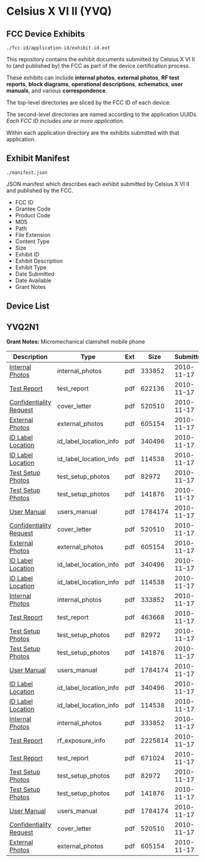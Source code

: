 # Celsius X VI II (YVQ)
## FCC Device Exhibits

```
./fcc-id/application-id/exhibit-id.ext
```

This repository contains the exhibit documents submitted by Celsius X VI II to (and published by) the FCC as part of the device certification process.

These exhibits can include **internal photos**, **external photos**, **RF test reports**, **block diagrams**, **operational descriptions**, **schematics**, **user manuals**, and various **correspondence**.

The top-level directories are sliced by the FCC ID of each device.

The second-level directories are named according to the application UUIDs. *Each FCC ID includes one or more application.*

Within each application directory are the exhibits submitted with that application. 

## Exhibit Manifest

```
./manifest.json
```

JSON manifest which describes each exhibit submitted by Celsius X VI II and published by the FCC.

- FCC ID
- Grantee Code
- Product Code
- MD5
- Path
- File Extension
- Content Type
- Size
- Exhibit ID
- Exhibit Description
- Exhibit Type
- Date Submitted
- Date Available
- Grant Notes

## Device List
## YVQ2N1
**Grant Notes:** Micromechanical clamshell mobile phone

| Description | Type | Ext | Size | Submitted | Available |
| ----------- | ---- | --- | ---- | --------- | --------- |
| [Internal Photos](YVQ2N1/15a450e0d6532b4618dccd1a210e800f/1377490.pdf) | internal_photos | pdf | 333852 | 2010-11-17 | 2010-11-17 |
| [Test Report](YVQ2N1/15a450e0d6532b4618dccd1a210e800f/1377568.pdf) | test_report | pdf | 622136 | 2010-11-17 | 2010-11-17 |
| [Confidentiality Request](YVQ2N1/15a450e0d6532b4618dccd1a210e800f/1377486.pdf) | cover_letter | pdf | 520510 | 2010-11-17 | 2010-11-17 |
| [External Photos](YVQ2N1/15a450e0d6532b4618dccd1a210e800f/1377487.pdf) | external_photos | pdf | 605154 | 2010-11-17 | 2010-11-17 |
| [ID Label Location](YVQ2N1/15a450e0d6532b4618dccd1a210e800f/1377488.pdf) | id_label_location_info | pdf | 340496 | 2010-11-17 | 2010-11-17 |
| [ID Label Location](YVQ2N1/15a450e0d6532b4618dccd1a210e800f/1377489.pdf) | id_label_location_info | pdf | 114538 | 2010-11-17 | 2010-11-17 |
| [Test Setup Photos](YVQ2N1/15a450e0d6532b4618dccd1a210e800f/1377492.pdf) | test_setup_photos | pdf | 82972 | 2010-11-17 | 2010-11-17 |
| [Test Setup Photos](YVQ2N1/15a450e0d6532b4618dccd1a210e800f/1377493.pdf) | test_setup_photos | pdf | 141876 | 2010-11-17 | 2010-11-17 |
| [User Manual](YVQ2N1/15a450e0d6532b4618dccd1a210e800f/1377507.pdf) | users_manual | pdf | 1784174 | 2010-11-17 | 2010-11-17 |
| [Confidentiality Request](YVQ2N1/87c9f33685e9dcf64102dc574b16349a/1377486.pdf) | cover_letter | pdf | 520510 | 2010-11-17 | 2010-11-17 |
| [External Photos](YVQ2N1/87c9f33685e9dcf64102dc574b16349a/1377487.pdf) | external_photos | pdf | 605154 | 2010-11-17 | 2010-11-17 |
| [ID Label Location](YVQ2N1/87c9f33685e9dcf64102dc574b16349a/1377488.pdf) | id_label_location_info | pdf | 340496 | 2010-11-17 | 2010-11-17 |
| [ID Label Location](YVQ2N1/87c9f33685e9dcf64102dc574b16349a/1377489.pdf) | id_label_location_info | pdf | 114538 | 2010-11-17 | 2010-11-17 |
| [Internal Photos](YVQ2N1/87c9f33685e9dcf64102dc574b16349a/1377490.pdf) | internal_photos | pdf | 333852 | 2010-11-17 | 2010-11-17 |
| [Test Report](YVQ2N1/87c9f33685e9dcf64102dc574b16349a/1377501.pdf) | test_report | pdf | 463668 | 2010-11-17 | 2010-11-17 |
| [Test Setup Photos](YVQ2N1/87c9f33685e9dcf64102dc574b16349a/1377492.pdf) | test_setup_photos | pdf | 82972 | 2010-11-17 | 2010-11-17 |
| [Test Setup Photos](YVQ2N1/87c9f33685e9dcf64102dc574b16349a/1377493.pdf) | test_setup_photos | pdf | 141876 | 2010-11-17 | 2010-11-17 |
| [User Manual](YVQ2N1/87c9f33685e9dcf64102dc574b16349a/1377507.pdf) | users_manual | pdf | 1784174 | 2010-11-17 | 2010-11-17 |
| [ID Label Location](YVQ2N1/1ad715570837e3d5cb60c3eed9983428/1377488.pdf) | id_label_location_info | pdf | 340496 | 2010-11-17 | 2010-11-17 |
| [ID Label Location](YVQ2N1/1ad715570837e3d5cb60c3eed9983428/1377489.pdf) | id_label_location_info | pdf | 114538 | 2010-11-17 | 2010-11-17 |
| [Internal Photos](YVQ2N1/1ad715570837e3d5cb60c3eed9983428/1377490.pdf) | internal_photos | pdf | 333852 | 2010-11-17 | 2010-11-17 |
| [Test Report](YVQ2N1/1ad715570837e3d5cb60c3eed9983428/1377495.pdf) | rf_exposure_info | pdf | 2225814 | 2010-11-17 | 2010-11-17 |
| [Test Report](YVQ2N1/1ad715570837e3d5cb60c3eed9983428/1377485.pdf) | test_report | pdf | 671024 | 2010-11-17 | 2010-11-17 |
| [Test Setup Photos](YVQ2N1/1ad715570837e3d5cb60c3eed9983428/1377492.pdf) | test_setup_photos | pdf | 82972 | 2010-11-17 | 2010-11-17 |
| [Test Setup Photos](YVQ2N1/1ad715570837e3d5cb60c3eed9983428/1377493.pdf) | test_setup_photos | pdf | 141876 | 2010-11-17 | 2010-11-17 |
| [User Manual](YVQ2N1/1ad715570837e3d5cb60c3eed9983428/1377507.pdf) | users_manual | pdf | 1784174 | 2010-11-17 | 2010-11-17 |
| [Confidentiality Request](YVQ2N1/1ad715570837e3d5cb60c3eed9983428/1377486.pdf) | cover_letter | pdf | 520510 | 2010-11-17 | 2010-11-17 |
| [External Photos](YVQ2N1/1ad715570837e3d5cb60c3eed9983428/1377487.pdf) | external_photos | pdf | 605154 | 2010-11-17 | 2010-11-17 |
